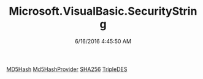 ﻿---
title: Microsoft.VisualBasic.SecurityString
date: 6/16/2016 4:45:50 AM
---

[MD5Hash](T-Microsoft.VisualBasic.SecurityString.MD5Hash.html)
[Md5HashProvider](T-Microsoft.VisualBasic.SecurityString.Md5HashProvider.html)
[SHA256](T-Microsoft.VisualBasic.SecurityString.SHA256.html)
[TripleDES](T-Microsoft.VisualBasic.SecurityString.TripleDES.html)
